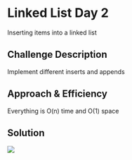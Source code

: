 # Linked List Day 2
Inserting items into a linked list

## Challenge Description
Implement different inserts and appends

## Approach & Efficiency
Everything is O(n) time and O(1) space
## Solution

![](./image_from_ios.jpg)
